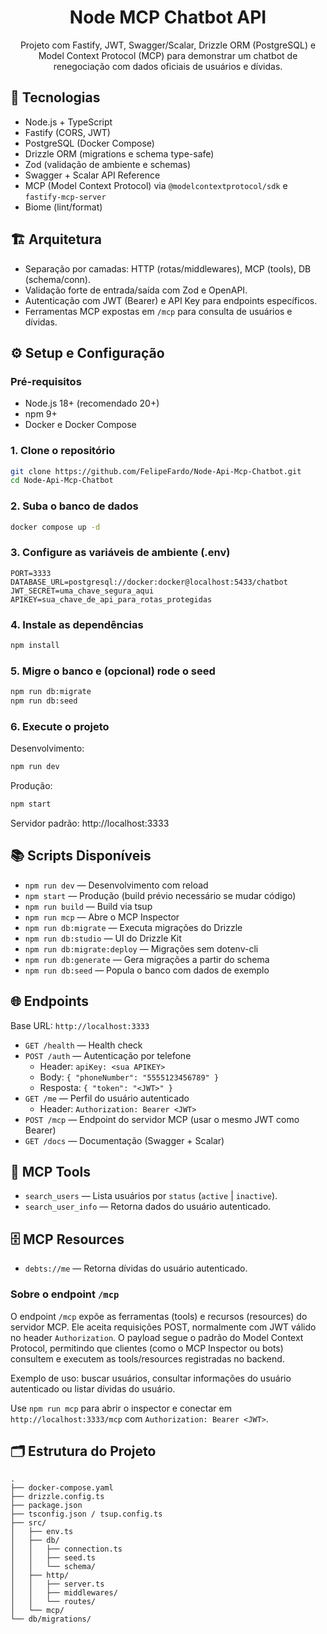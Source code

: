 <div align="center">

# Node MCP Chatbot API

Projeto com Fastify, JWT, Swagger/Scalar, Drizzle ORM (PostgreSQL) e Model Context Protocol (MCP) para demonstrar um chatbot de renegociação com dados oficiais de usuários e dívidas.

</div>

## 🚀 Tecnologias

- Node.js + TypeScript
- Fastify (CORS, JWT)
- PostgreSQL (Docker Compose)
- Drizzle ORM (migrations e schema type-safe)
- Zod (validação de ambiente e schemas)
- Swagger + Scalar API Reference
- MCP (Model Context Protocol) via `@modelcontextprotocol/sdk` e `fastify-mcp-server`
- Biome (lint/format)

## 🏗️ Arquitetura

- Separação por camadas: HTTP (rotas/middlewares), MCP (tools), DB (schema/conn).
- Validação forte de entrada/saída com Zod e OpenAPI.
- Autenticação com JWT (Bearer) e API Key para endpoints específicos.
- Ferramentas MCP expostas em `/mcp` para consulta de usuários e dívidas.

## ⚙️ Setup e Configuração

### Pré-requisitos

- Node.js 18+ (recomendado 20+)
- npm 9+
- Docker e Docker Compose

### 1. Clone o repositório
```sh
git clone https://github.com/FelipeFardo/Node-Api-Mcp-Chatbot.git
cd Node-Api-Mcp-Chatbot
```

### 2. Suba o banco de dados
```sh
docker compose up -d
```

### 3. Configure as variáveis de ambiente (.env)
```env
PORT=3333
DATABASE_URL=postgresql://docker:docker@localhost:5433/chatbot
JWT_SECRET=uma_chave_segura_aqui
APIKEY=sua_chave_de_api_para_rotas_protegidas
```

### 4. Instale as dependências
```sh
npm install
```

### 5. Migre o banco e (opcional) rode o seed
```sh
npm run db:migrate
npm run db:seed
```

### 6. Execute o projeto

Desenvolvimento:
```sh
npm run dev
```

Produção:
```sh
npm start
```

Servidor padrão: http://localhost:3333

## 📚 Scripts Disponíveis

- `npm run dev` — Desenvolvimento com reload
- `npm start` — Produção (build prévio necessário se mudar código)
- `npm run build` — Build via tsup
- `npm run mcp` — Abre o MCP Inspector
- `npm run db:migrate` — Executa migrações do Drizzle
- `npm run db:studio` — UI do Drizzle Kit
- `npm run db:migrate:deploy` — Migrações sem dotenv-cli
- `npm run db:generate` — Gera migrações a partir do schema
- `npm run db:seed` — Popula o banco com dados de exemplo

## 🌐 Endpoints

Base URL: `http://localhost:3333`

- `GET /health` — Health check
- `POST /auth` — Autenticação por telefone
  - Header: `apiKey: <sua APIKEY>`
  - Body: `{ "phoneNumber": "5555123456789" }`
  - Resposta: `{ "token": "<JWT>" }`
- `GET /me` — Perfil do usuário autenticado
  - Header: `Authorization: Bearer <JWT>`
- `POST /mcp` — Endpoint do servidor MCP (usar o mesmo JWT como Bearer)
- `GET /docs` — Documentação (Swagger + Scalar)



## 🧭 MCP Tools

- `search_users` — Lista usuários por `status` (`active` | `inactive`).
- `search_user_info` — Retorna dados do usuário autenticado.

## 🗄️ MCP Resources

- `debts://me` — Retorna dívidas do usuário autenticado.

### Sobre o endpoint `/mcp`

O endpoint `/mcp` expõe as ferramentas (tools) e recursos (resources) do servidor MCP. Ele aceita requisições POST, normalmente com JWT válido no header `Authorization`. O payload segue o padrão do Model Context Protocol, permitindo que clientes (como o MCP Inspector ou bots) consultem e executem as tools/resources registradas no backend.

Exemplo de uso: buscar usuários, consultar informações do usuário autenticado ou listar dívidas do usuário.

Use `npm run mcp` para abrir o inspector e conectar em `http://localhost:3333/mcp` com `Authorization: Bearer <JWT>`.

## 🗂️ Estrutura do Projeto

```
.
├── docker-compose.yaml
├── drizzle.config.ts
├── package.json
├── tsconfig.json / tsup.config.ts
├── src/
│   ├── env.ts
│   ├── db/
│   │   ├── connection.ts
│   │   ├── seed.ts
│   │   └── schema/
│   ├── http/
│   │   ├── server.ts
│   │   ├── middlewares/
│   │   └── routes/
│   └── mcp/
└── db/migrations/
```
